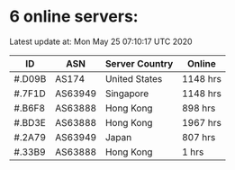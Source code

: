 # 6 online servers:

Latest update at: Mon May 25 07:10:17 UTC 2020

| ID | ASN | Server Country | Online |
| -- | --- | -------------- | ------ |
| #.D09B | AS174 | United States | 1148 hrs |
| #.7F1D | AS63949 | Singapore | 1148 hrs |
| #.B6F8 | AS63888 | Hong Kong | 898 hrs |
| #.BD3E | AS63888 | Hong Kong | 1967 hrs |
| #.2A79 | AS63949 | Japan | 807 hrs |
| #.33B9 | AS63888 | Hong Kong | 1 hrs |

